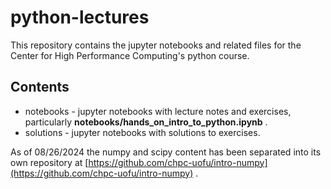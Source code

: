 # python-lectures
This repository contains the jupyter notebooks and related files for the Center for High Performance Computing's python course.

## Contents
* notebooks - jupyter notebooks with lecture notes and exercises, particularly **notebooks/hands_on_intro_to_python.ipynb** .
* solutions - jupyter notebooks with solutions to exercises.

As of 08/26/2024 the numpy and scipy content has been separated into its own repository
at [https://github.com/chpc-uofu/intro-numpy](https://github.com/chpc-uofu/intro-numpy) .
